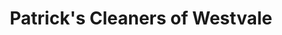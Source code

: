 ---
title: "Patrick's Cleaners of Westvale"
url: /camillus/patricks-cleaners-of-westvale/
shop: laundry
---